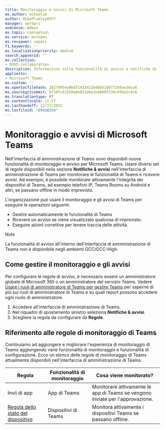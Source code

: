 ```yaml
---
title: Monitoraggio e avvisi di Microsoft Teams
ms.author: mikeplum
author: MikePlumleyMSFT
manager: serdars
audience: Admin
ms.topic: conceptual
ms.service: msteams
ms.reviewer: vapati
f1.keywords: ''
ms.localizationpriority: medium
search.appverid: ''
ms.collection:
- M365-collaboration
description: Informazioni sulle funzionalità di avvisi e notifiche di Teams disponibili nell'interfaccia di amministrazione di Microsoft Teams.
appliesto:
- Microsoft Teams
ms.custom: ''
ms.openlocfilehash: 18279954a9bd71932422bd60519977288ae30ca6
ms.sourcegitcommit: b710fc61558a0e031d4e3e4000f234c495e2c4c6
ms.translationtype: MT
ms.contentlocale: it-IT
ms.lasthandoff: 12/17/2022
ms.locfileid: "69438254"
---
```

# <a name="microsoft-teams-monitoring-and-alerting"></a>Monitoraggio e avvisi di Microsoft Teams

Nell'interfaccia di amministrazione di Teams sono disponibili nuove funzionalità di monitoraggio e avviso per Microsoft Teams. Usare diversi set di regole disponibili nella sezione **Notifiche & avvisi** nell'interfaccia di amministrazione di Teams per monitorare le funzionalità di Teams e ricevere avvisi. Ad esempio, è possibile monitorare attivamente l'integrità dei dispositivi di Teams, ad esempio telefoni IP, Teams Rooms su Android e altri, se passano offline in modo imprevisto.  

L'organizzazione può usare il monitoraggio e gli avvisi di Teams per eseguire le operazioni seguenti:

- Gestire automaticamente le funzionalità di Teams
- Ricevere un avviso se viene visualizzato qualcosa di imprevisto.
- Eseguire azioni correttive per tenere traccia delle attività.

> [!NOTE]
> La funzionalità di avviso all'interno dell'interfaccia di amministrazione di Teams non è disponibile negli ambienti GCC/GCC-High.

## <a name="how-to-manage-monitoring-and-alerting"></a>Come gestire il monitoraggio e gli avvisi

 Per configurare le regole di avviso, è necessario essere un amministratore globale di Microsoft 365 o un amministratore del servizio Teams. Vedere [Usare i ruoli di amministratore di Teams per gestire Teams](../using-admin-roles.md) per saperne di più sui ruoli di amministratore di Teams e su quali report possono accedere ogni ruolo di amministratore.

1. Accedere all'interfaccia di amministrazione di Teams.
2. Nel riquadro di spostamento sinistro seleziona **Notifiche & avvisi**.
3. Scegliere la regola da configurare da **Regole**.

## <a name="teams-monitoring-rules-reference"></a>Riferimento alle regole di monitoraggio di Teams

Continuiamo ad aggiungere e migliorare l'esperienza di monitoraggio di Teams aggiungendo varie funzionalità di monitoraggio e funzionalità di configurazione. Ecco un elenco delle regole di monitoraggio di Teams attualmente disponibili nell'interfaccia di amministrazione di Teams.


|Regola  |Funzionalità di monitoraggio|Cosa viene monitorato? |
|---------|---------|---------|
|Invii di app  |App di Teams | Monitorare attivamente le app di Teams se vengono inviate per l'approvazione.|
|[Regola dello stato del dispositivo](device-health-status.md)  |Dispositivi di Teams | Monitora attivamente i dispositivi Teams se passano offline.|
